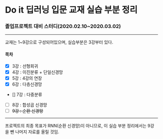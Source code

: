# Do it 딥러닝 입문 교재 실습 부분 정리

### 졸업프로젝트 대비 스터디(2020.02.10~2020.03.02)

----------------

교재는 1~9강으로 구성되어있으며, 실습부분은 3강부터 있다.

#### 목차

- [x] 3강 : 선형회귀
- [x] 4강 : 이진분류 + 단일신경망
- [x] 5강 : 4강의 연장
- [x] 6강 : 다층신경망
- [] 7강 : 다중분류
- [ ] 8강 : 합성곱 신경망
- [ ] ~~9강 : 순환 신경망~~

---------------

프로젝트의 최종 목표가 RNN(순환 신경망)이 아니므로,
이 실습 부분 정리에서는 9강을 뺀 나머지 자료를 올릴 것임.
